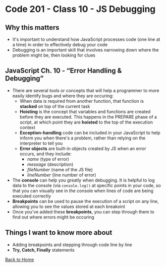# Code 201 - Class 10 - JS Debugging

## Why this matters

- It's important to understand how JavaScript processes code (one line at a time) in order to effectively debug your code
- Debugging is an important skill that involves narrowing down where the problem might be, then looking for clues

## JavaScript Ch. 10 - “Error Handling & Debugging”

- There are several tools or concepts that will help a programmer to more easily identify bugs and where they are occuring:
  - When data is required from another function, that function is **stacked** on top of the current task
  - **Hoisting** is the concept that variables and functions are created before they are executed. This happens in the PREPARE phase of a script, at which point they are **hoisted** to the top of the execution context
  - **Exception-handling** code can be included in your JavaScript to help inform you when there's a problem, rather than relying on the interpreter to tell you
  - **Error objects** are built-in objects created by JS when an error occurs, and they include:
    - *name* (type of error)
    - *message* (description)
    - *fileNumber* (name of the JS file)
    - *lineNumber* (line number of error)
- The **console** can help you greatly when debugging. It is helpful to log data to the console (via `console.log()` at specific points in your code, so that you can visually see in the console when lines of code are being executed correctly
- **Breakpoints** can be used to pause the execution of a script on any line, allowing you to see the values stored at each breakoint
- Once you've added these **breakpoints**, you can step through them to find out where errors might be occuring

## Things I want to know more about

- Adding breakpoints and stepping through code line by line
- **Try, Catch, Finally** statements

[Back to Home](../README.md)
